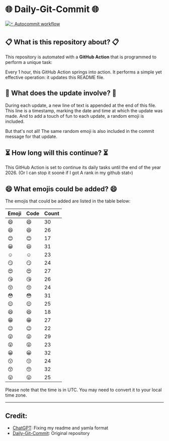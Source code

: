 # 🌐 Daily-Git-Commit 🌐

[![🃏 Autocommit workflow](https://github.com/kleqing/git-auto-commit/actions/workflows/main.yaml/badge.svg?event=check_run)](https://github.com/kleqing/git-auto-commit/actions/workflows/main.yaml)

## 📋 What is this repository about? 📋

This repository is automated with a **GitHub Action** that is programmed to perform a unique task:

Every 1 hour, this GitHub Action springs into action. It performs a simple yet effective operation: it updates this README file.

## 🔄 What does the update involve? 🔄

During each update, a new line of text is appended at the end of this file. This line is a timestamp, marking the date and time at which the update was made. And to add a touch of fun to each update, a random emoji is included.

But that's not all! The same random emoji is also included in the commit message for that update.

## ⏳ How long will this continue? ⏳

This GitHub Action is set to continue its daily tasks until the end of the year 2026. (Or I can stop it soonẻ if I got A rank in my github stat💀)

## 😄 What emojis could be added? 😄

The emojis that could be added are listed in the table below:

| Emoji | Code | Count |
| --- | --- | --- |
| 😄 | :smile: | 30 |
| 😆 | :laughing: | 26 |
| 😊 | :blush: | 17 |
| 😀 | :smiley: | 31 |
| ☺️ | :relaxed: | 23 |
| 😏 | :smirk: | 24 |
| 😍 | :heart_eyes: | 27 |
| 😘 | :kissing_heart: | 26 |
| 😚 | :kissing_closed_eyes: | 24 |
| 😳 | :flushed: | 31 |
| 😌 | :relieved: | 25 |
| 😆 | :satisfied: | 18 |
| 😁 | :grin: | 27 |
| 😉 | :wink: | 22 |
| 😜 | :stuck_out_tongue_winking_eye: | 29 |
| 😝 | :stuck_out_tongue_closed_eyes: | 23 |
| 😀 | :grinning: | 32 |
| 😗 | :kissing: | 24 |
| 😙 | :kissing_smiling_eyes: | 32 |
| 😛 | :stuck_out_tongue: | 25 |

Please note that the time is in UTC. You may need to convert it to your local time zone.

---

## Credit:

- [ChatGPT](chatgpt.com): Fixing my readme and yamla format
- [Daily-Git-Commit](https://github.com/diegomarty/daily-git-commit): Original repository

